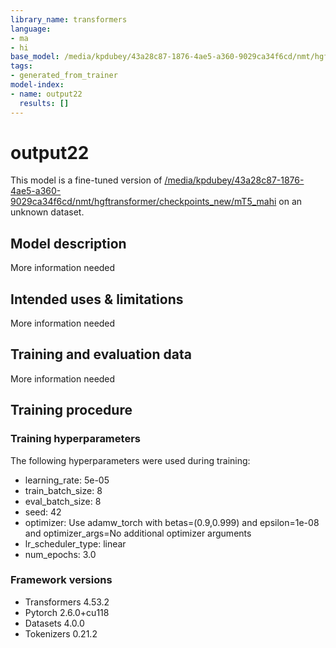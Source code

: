 ```yaml
---
library_name: transformers
language:
- ma
- hi
base_model: /media/kpdubey/43a28c87-1876-4ae5-a360-9029ca34f6cd/nmt/hgftransformer/checkpoints_new/mT5_mahi
tags:
- generated_from_trainer
model-index:
- name: output22
  results: []
---
```


<!-- This model card has been generated automatically according to the information the Trainer had access to. You
should probably proofread and complete it, then remove this comment. -->

# output22

This model is a fine-tuned version of [/media/kpdubey/43a28c87-1876-4ae5-a360-9029ca34f6cd/nmt/hgftransformer/checkpoints_new/mT5_mahi](https://huggingface.co//media/kpdubey/43a28c87-1876-4ae5-a360-9029ca34f6cd/nmt/hgftransformer/checkpoints_new/mT5_mahi) on an unknown dataset.

## Model description

More information needed

## Intended uses & limitations

More information needed

## Training and evaluation data

More information needed

## Training procedure

### Training hyperparameters

The following hyperparameters were used during training:
- learning_rate: 5e-05
- train_batch_size: 8
- eval_batch_size: 8
- seed: 42
- optimizer: Use adamw_torch with betas=(0.9,0.999) and epsilon=1e-08 and optimizer_args=No additional optimizer arguments
- lr_scheduler_type: linear
- num_epochs: 3.0

### Framework versions

- Transformers 4.53.2
- Pytorch 2.6.0+cu118
- Datasets 4.0.0
- Tokenizers 0.21.2
